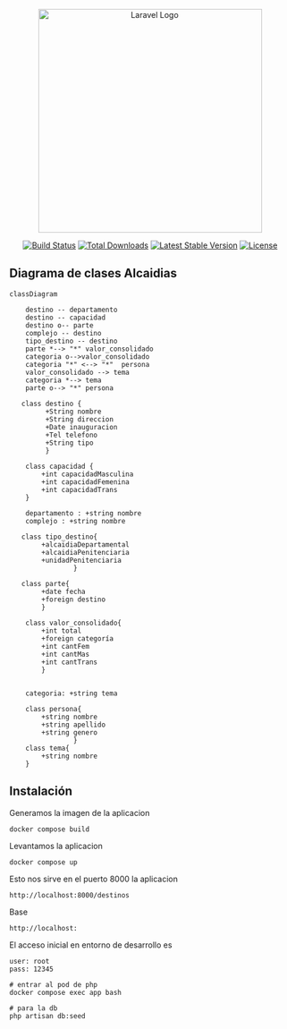 <p align="center"><a href="https://laravel.com" target="_blank"><img src="https://raw.githubusercontent.com/laravel/art/master/logo-lockup/5%20SVG/2%20CMYK/1%20Full%20Color/laravel-logolockup-cmyk-red.svg" width="400" alt="Laravel Logo"></a></p>

<p align="center">
<a href="https://github.com/laravel/framework/actions"><img src="https://github.com/laravel/framework/workflows/tests/badge.svg" alt="Build Status"></a>
<a href="https://packagist.org/packages/laravel/framework"><img src="https://img.shields.io/packagist/dt/laravel/framework" alt="Total Downloads"></a>
<a href="https://packagist.org/packages/laravel/framework"><img src="https://img.shields.io/packagist/v/laravel/framework" alt="Latest Stable Version"></a>
<a href="https://packagist.org/packages/laravel/framework"><img src="https://img.shields.io/packagist/l/laravel/framework" alt="License"></a>
</p>

## Diagrama de clases Alcaidias

```mermaid
classDiagram

    destino -- departamento
    destino -- capacidad
    destino o-- parte
    complejo -- destino
    tipo_destino -- destino
    parte *--> "*" valor_consolidado 
    categoria o-->valor_consolidado
    categoria "*" <--> "*"  persona
    valor_consolidado --> tema
    categoria *--> tema
    parte o--> "*" persona
   
   class destino {
         +String nombre
         +String direccion
         +Date inauguracion
         +Tel telefono
         +String tipo
         }

    class capacidad {
        +int capacidadMasculina
        +int capacidadFemenina
        +int capacidadTrans
    }

    departamento : +string nombre
    complejo : +string nombre

   class tipo_destino{
        +alcaidiaDepartamental
        +alcaidiaPenitenciaria
        +unidadPenitenciaria
                }

   class parte{
        +date fecha
        +foreign destino
        }

    class valor_consolidado{
        +int total
        +foreign categoría
        +int cantFem
        +int cantMas
        +int cantTrans
        }
        

    categoria: +string tema

    class persona{
        +string nombre
        +string apellido
        +string genero
                }
    class tema{
        +string nombre
    }

```

    


## Instalación

Generamos la imagen de la aplicacion
```
docker compose build
```

Levantamos la aplicacion
```
docker compose up
```

Esto nos sirve en el puerto 8000 la aplicacion
```
http://localhost:8000/destinos
```

Base
```
http://localhost:
``` 

El acceso inicial en entorno de desarrollo es
```
user: root
pass: 12345
```

```
# entrar al pod de php
docker compose exec app bash

# para la db 
php artisan db:seed
